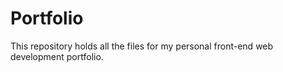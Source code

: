 # Portfolio

This repository holds all the files for my personal front-end web development portfolio.

